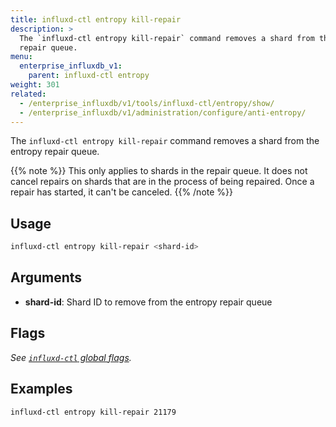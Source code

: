 ```yaml
---
title: influxd-ctl entropy kill-repair
description: >
  The `influxd-ctl entropy kill-repair` command removes a shard from the entropy
  repair queue.
menu:
  enterprise_influxdb_v1:
    parent: influxd-ctl entropy
weight: 301
related:
  - /enterprise_influxdb/v1/tools/influxd-ctl/entropy/show/
  - /enterprise_influxdb/v1/administration/configure/anti-entropy/
---
```


The `influxd-ctl entropy kill-repair` command removes a shard from the entropy
repair queue.

{{% note %}}
This only applies to shards in the repair queue.
It does not cancel repairs on shards that are in the process of being repaired.
Once a repair has started, it can't be canceled.
{{% /note %}}

## Usage

```sh
influxd-ctl entropy kill-repair <shard-id>
```

## Arguments

- **shard-id**: Shard ID to remove from the entropy repair queue

## Flags

_See [`influxd-ctl` global flags](/enterprise_influxdb/v1/tools/influxd-ctl/#influxd-ctl-global-flags)._

## Examples

```sh
influxd-ctl entropy kill-repair 21179
```
